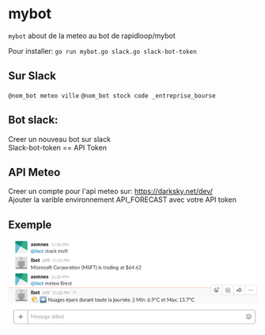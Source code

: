
# mybot

`mybot` about de la meteo au bot de rapidloop/mybot

Pour installer:
`go run mybot.go slack.go slack-bot-token`

## Sur Slack
`@nom_bot meteo ville`
`@nom_bot stock code _entreprise_bourse`


## Bot slack:
 Creer un nouveau bot sur slack<br/>
 Slack-bot-token == API Token<br/>

## API Meteo
Creer un compte pour l'api meteo sur: https://darksky.net/dev/<br/>
Ajouter la varible environnement API_FORECAST avec votre API token<br/>

## Exemple

![EXAMPLE](https://github.com/aomnes/mybot/blob/master/Image/Image_bit.png)<br/>
